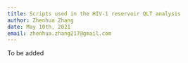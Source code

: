 ```yaml
---
title: Scripts used in the HIV-1 reservoir QLT analysis
author: Zhenhua Zhang
date: May 10th, 2021
email: zhenhua.zhang217@gmail.com
---
```

To be added
